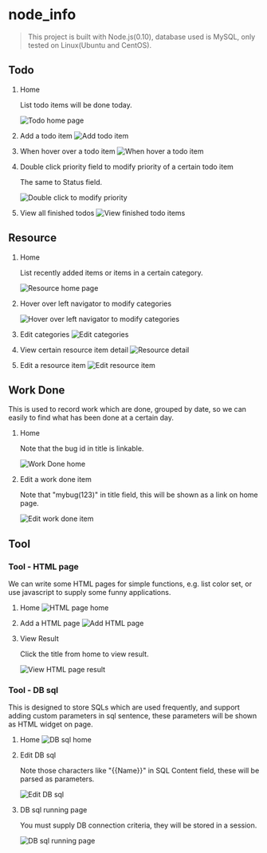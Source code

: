# node_info
>This project is built with Node.js(0.10), database used is MySQL, only tested on Linux(Ubuntu and CentOS).

## Todo
1. Home
	
	List todo items will be done today.
	
	![Todo home page](./docs/screenshots/todo-home.png)
2. Add a todo item
	![Add todo item](./docs/screenshots/todo-add.png)
3. When hover over a todo item
	![When hover a todo item](./docs/screenshots/todo-hover.png)
4. Double click priority field to modify priority of a certain todo item

	The same to Status field.

	![Double click to modify priority](./docs/screenshots/todo-doubleclicktochangepriority.png)
5. View all finished todos
	![View finished todo items](./docs/screenshots/todo-finished.png)
	
## Resource
1. Home
	
	List recently added items or items in a certain category.
	
	![Resource home page](./docs/screenshots/resource-home.png)
2. Hover over left navigator to modify categories

	![Hover over left navigator to modify categories](./docs/screenshots/resource-hovertomodifycategories.png)
	
3. Edit categories
	![Edit categories](./docs/screenshots/resource-editcategories.png)
4. View certain resource item detail
	![Resource detail](./docs/screenshots/resource-detail.png)
5. Edit a resource item
	![Edit resource item](./docs/screenshots/resource-edit.png)
	
## Work Done

This is used to record work which are done, grouped by date, so we can easily to find what has been done at a certain day.

1. Home
	
	Note that the bug id in title is linkable.
	
	![Work Done home](./docs/screenshots/mywork.png)
2. Edit a work done item
	
	Note that "mybug(123)" in title field, this will be shown as a link on home page.
	
	![Edit work done item](./docs/screenshots/mywork-edit.png)
	
## Tool
### Tool - HTML page

We can write some HTML pages for simple functions, e.g. list color set, or use javascript to supply some funny applications.

1. Home
	![HTML page home](./docs/screenshots/tool-html.png)
2. Add a HTML page
	![Add HTML page](./docs/screenshots/tool-html-addcustomhtmlpage.png)
3. View Result

	Click the title from home to view result.

	![View HTML page result](./docs/screenshots/tool-html-colorsetresult.png)

### Tool - DB sql

This is designed to store SQLs which are used frequently, and support adding custom parameters in sql sentence, these parameters will be shown as HTML widget on page.

1. Home
	![DB sql home](./docs/screenshots/tool-dbsql.png)
2. Edit DB sql

	Note those characters like "{{Name}}"	in SQL Content field, these will be parsed as parameters.

	![Edit DB sql](./docs/screenshots/tool-dbsql-edit.png)
3. DB sql running page

	You must supply DB connection criteria, they will be stored in a session.

	![DB sql running page](./docs/screenshots/tool-dbsql-detail.png)